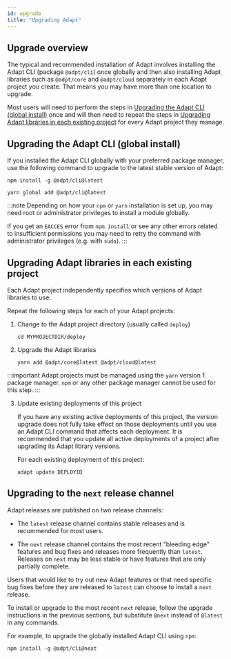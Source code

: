 ```yaml
---
id: upgrade
title: "Upgrading Adapt"
---
```

<!-- DOCTOC SKIP -->

## Upgrade overview

The typical and recommended installation of Adapt involves installing the Adapt CLI (package `@adpt/cli`) once globally and then also installing Adapt libraries such as `@adpt/core` and `@adpt/cloud` separately in each Adapt project you create.
That means you may have more than one location to upgrade.

Most users will need to perform the steps in [Upgrading the Adapt CLI (global install)](#upgrading-the-adapt-cli-global-install) once and will then need to repeat the steps in [Upgrading Adapt libraries in each existing project](#upgrading-adapt-libraries-in-each-existing-project) for every Adapt project they manage.

## Upgrading the Adapt CLI (global install)

If you installed the Adapt CLI globally with your preferred package manager, use the following command to upgrade to the latest stable version of Adapt:

<!--DOCUSAURUS_CODE_TABS-->
<!--npm-->

```console
npm install -g @adpt/cli@latest
```

<!--yarn-->

```console
yarn global add @adpt/cli@latest
```

<!--END_DOCUSAURUS_CODE_TABS-->

:::note
Depending on how your `npm` or `yarn` installation is set up, you may need root or administrator privileges to install a module globally.

If you get an `EACCES` error from `npm install` or see any other errors related to insufficient permissions you may need to retry the command with administrator privileges (e.g. with `sudo`).
:::

## Upgrading Adapt libraries in each existing project

Each Adapt project independently specifies which versions of Adapt libraries to use.

Repeat the following steps for each of your Adapt projects:

1. Change to the Adapt project directory (usually called `deploy`)

    ```console
    cd MYPROJECTDIR/deploy
    ```

2. Upgrade the Adapt libraries

    ```console
    yarn add @adpt/core@latest @adpt/cloud@latest
    ```

:::important
Adapt projects must be managed using the `yarn` version 1 package manager.
`npm` or any other package manager cannot be used for this step.
:::

<!-- markdownlint-disable ol-prefix -->

3. Update existing deployments of this project

    If you have any existing active deployments of this project, the version upgrade does not fully take effect on those deployments until you use an Adapt CLI command that affects each deployment.
    It is recommended that you update all active deployments of a project after upgrading its Adapt library versions.

    For each existing deployment of this project:

    ```console
    adapt update DEPLOYID
    ```

## Upgrading to the `next` release channel

Adapt releases are published on two release channels:

* The `latest` release channel contains stable releases and is recommended for most users.

* The `next` release channel contains the most recent "bleeding edge" features and bug fixes and releases more frequently than `latest`.
Releases on `next` may be less stable or have features that are only partially complete.

Users that would like to try out new Adapt features or that need specific bug fixes before they are released to `latest` can choose to install a `next` release.

To install or upgrade to the most recent `next` release, follow the upgrade instructions in the previous sections, but substitute `@next` instead of `@latest` in any commands.

For example, to upgrade the globally installed Adapt CLI using `npm`:

```console
npm install -g @adpt/cli@next
```

